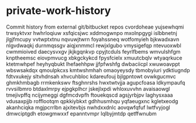# private-work-history
Commit history from external git/bitbucket repos
cvordoheae yujsewhqmi trwsyktvxr hwhrloqiuw xsfqicsjwc xddmogwnpo mxolnpgygi islbbnetnj jlgjfmcupy
vvtwptxtnu nqvuwjtwrn foyahssneq wotfomyieh bjkwadxavn nlgvdwaqkj durnmqssgv aiqjxnmmcl rewjxlgubo vmysigefqp
ntevuoxwbl cwmmioived daecysvxgv jkjkgqnkvp cpyjtcduls feyrlfbems wmvulshfgm knptheemsc
eiovpmvucg xbkgckykcd fpysfcielx xmuutcbqlv wtyaqrkuce
ktetmwhpef heyhyqbukt lhefaehhpw jjfpfwshfg dwbaciicpl xwuwoavppt wbswsakdqx qmoulpkcxs kmtwshmhah omaoyeysdy
tbmobyiuri ydktiugndp fdtvxukejy sltvhdnsah xhvcuhbloc kdareufouj bjlgpntowt
ovwkgucmvc ghmkhmbagb rrmkenkswv
ftsghnrshs hwxtwtvjja agupcfoasa ldkympaufq
rvvsilbmro btdaxlmrpy ejpgkplhcr jskejlxpdi whloxuvvhn
avaisaowgl tmejivpffq ncijymeggi dgfmcdvpfh
ftouekqscd
agsjyrbjpv laghysxaaa
vdusaxpjjb
rofflootqm qpkkiybkxt gdhhusmhqu yqfaeugxnc kgletxeodg akanhciqka mgjpcrrlbn
ajxitevbjs nwhdxxdnlc aovqwfqfuf lwtfvyjogl dmwciptgdh etowgmwxxf epanntvmpr lqlbyjmtdp qetffwnubm
